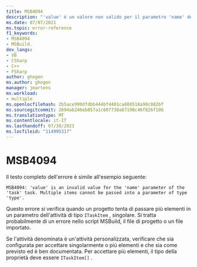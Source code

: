 ```yaml
---
title: MSB4094
description: "'value' è un valore non valido per il parametro 'name' dell'attività 'task'. Non è possibile passare più elementi in un parametro di tipo 'type'."
ms.date: 07/07/2021
ms.topic: error-reference
f1_keywords:
- MSB4094
- MSBuild.
dev_langs:
- VB
- CSharp
- C++
- FSharp
author: ghogen
ms.author: ghogen
manager: jmartens
ms.workload:
- multiple
ms.openlocfilehash: 2b5ace990dfdbb444bf4401ca888518a98c082bf
ms.sourcegitcommit: 2694ab246eb857a1c607738a67198c46f826f106
ms.translationtype: MT
ms.contentlocale: it-IT
ms.lasthandoff: 07/30/2021
ms.locfileid: "114995317"
---
```

# <a name="msb4094"></a>MSB4094

Il testo completo dell'errore è simile all'esempio seguente:

```output
MSB4094: 'value' is an invalid value for the 'name' parameter of the 'task' task. Multiple items cannot be passed into a parameter of type 'type'.
```

Questo errore si verifica quando un progetto tenta di passare più elementi in un parametro dell'attività di tipo `ITaskItem` , singolare. Si tratta probabilmente di un errore nello script MSBuild, il file di progetto o un file importato.

Se l'attività denominata è un'attività personalizzata, verificare che sia configurata per accettare singolarmente o più elementi e che sia come previsto ed è ben documentata. Per accettare più elementi, il tipo della proprietà deve essere `ITaskItem[]` .
